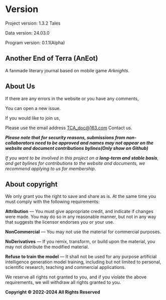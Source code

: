 # Version

Project version: 1.3.2 Tales

Data version: 24.03.0

Program version: 0.1.1(Alpha)

## Another End of Terra (AnEot)

A fanmade literary journal based on mobile game *Arknights*.

## About Us

If there are any errors in the website or you have any comments,

You can open a new issue.

If you would like to join us,

Please use the email address [TCA_doc@163.com](mailto:TCA_doc@163.com) Contact us.

***Please note that for security reasons, submissions from non-collaborators need to be approved and names may not appear on the website and document contributions bylines(Only show on Github)***

*If you want to be involved in this project on a <b>long-term and stable basis</b>, and get bylines for contributions to the website and documents, we recommend applying to us for membership.*

## About copyright

We only grant you the right to save and share as is. At the same time you must comply with the following requirements:

**Attribution** — You must give appropriate credit, and indicate if changes were made. You may do so in any reasonable manner, but not in any way that suggests the licensor endorses you or your use.

**NonCommercial** — You may not use the material for commercial purposes.

**NoDerivatives** — If you remix, transform, or build upon the material, you may not distribute the modified material.

**Refuse to train the model** — It shall not be used for any purpose artificial intelligence generation model training, including but not limited to personal, scientific research, teaching and commercial applications.

We reserve all rights not granted to you, and if you violate the above requirements, we will withdraw all rights granted to you.

**Copyright © 2022-2024 All Rights Reserved**
